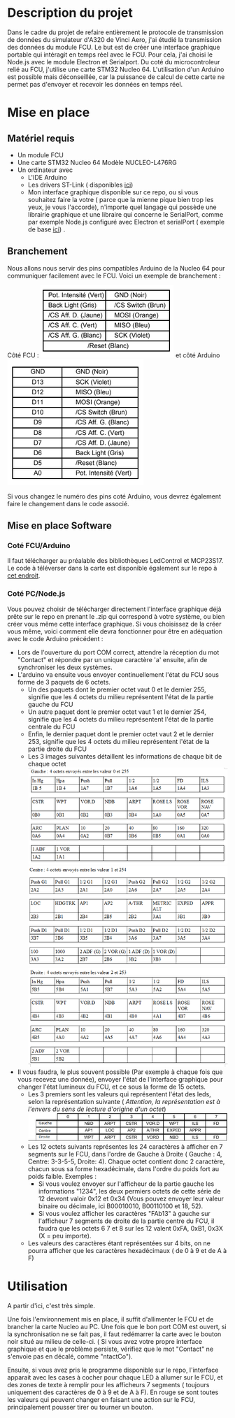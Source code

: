 # Description du projet

Dans le cadre du projet de refaire entièrement le protocole de transmission de données du simulateur d'A320 de Vinci Aero, j'ai étudié la transmission des données du module FCU. Le but est de créer une interface graphique portable qui intéragit en temps réel avec le FCU. Pour cela, j'ai choisi le Node.js avec le module Electron et Serialport. Du coté du microcontroleur relié au FCU, j'utilise une carte STM32 Nucleo 64. L'utilisation d'un Arduino est possible mais déconseillée, car la puissance de calcul de cette carte ne permet pas d'envoyer et recevoir les données en temps réel.

# Mise en place

## Matériel requis

* Un module FCU
* Une carte STM32 Nucleo 64 Modèle NUCLEO-L476RG
* Un ordinateur avec
	* L'IDE Arduino
	* Les drivers ST-Link ( disponibles [ici](http://www.st.com/en/development-tools/stsw-link008.html)) 
	* Mon interface graphique disponible sur ce repo, ou si vous souhaitez faire la votre ( parce que la mienne pique bien trop les yeux, je vous l'accorde), n'importe quel langage qui possède une librairie graphique et une libraire qui concerne le SerialPort, comme par exemple Node.js configuré avec Electron et serialPort ( exemple de base [ici](https://github.com/johnny-five-io/electron-serialport)) . 

## Branchement 

Nous allons nous servir des pins compatibles Arduino de la Nucleo 64 pour communiquer facilement avec le FCU. Voici un exemple de branchement : 

Côté FCU : ![Branchement FCU](Branchement_FCU.PNG) et côté Arduino ![Branchement Arduino](Branchement_Arduino.PNG)

Si vous changez le numéro des pins coté Arduino, vous devrez également faire le changement dans le code associé.

## Mise en place Software

### Coté FCU/Arduino

Il faut télécharger au préalable des bibliothèques LedControl et MCP23S17.
Le code à téléverser dans la carte est disponible également sur le repo à [cet endroit](???).

### Coté PC/Node.js

Vous pouvez choisir de télécharger directement l'interface graphique déjà prête sur le repo en prenant le .zip qui correspond à votre système, ou bien créer vous même cette interface graphique.
Si vous choisissez de la créer vous même, voici comment elle devra fonctionner pour être en adéquation avec le code Arduino précédent :

* Lors de l'ouverture du port COM correct, attendre la réception du mot "Contact" et répondre par un unique caractère 'a' ensuite, afin de synchroniser les deux systèmes.
* L'arduino va ensuite vous envoyer continuellement l'état du FCU sous forme de 3 paquets de 6 octets.
	* Un des paquets dont le premier octet vaut 0 et le dernier 255, signifie que les 4 octets du milieu représentent l'état de la partie gauche du FCU
	* Un autre paquet dont le premier octet vaut 1 et le dernier 254, signifie que les 4 octets du milieu représentent l'état de la partie centrale du FCU
	* Enfin, le dernier paquet dont le premier octet vaut 2 et le dernier 253, signifie que les 4 octets du milieu représentent l'état de la partie droite du FCU
	* Les 3 images suivantes détaillent les informations de chaque bit de chaque octet
	 ![FCU gauche](FCU_gauche.PNG)
	 ![FCU centre](FCU_centre.PNG)
	 ![FCU droite](FCU_droite.PNG)
* Il vous faudra, le plus souvent possible (Par exemple à chaque fois que vous recevez une donnée), envoyer l'état de l'interface graphique pour changer l'état lumineux du FCU, et ce sous la forme de 15 octets.
	* Les 3 premiers sont les valeurs qui représentent l'état des leds, selon la représentation suivante ( _Attention, la représentation est à l'envers du sens de lecture d'origine d'un octet_)
	 ![FCU Leds](FCU_Leds.png)
	* Les 12 octets suivants représentes les 24 caractères à afficher en 7 segments sur le FCU, dans l'ordre de Gauche à Droite ( Gauche : 4, Centre: 3-3-5-5, Droite: 4). Chaque octet contient donc 2 caractère, chacun sous sa forme hexadécimale, dans l'ordre du poids fort au poids faible. Exemples :
		* Si vous voulez envoyer sur l'afficheur de la partie gauche les informations "1234", les deux permiers octets de cette série de 12 devront valoir 0x12 et 0x34 (Vous pouvez envoyer leur valeur binaire ou décimale, ici B00010010, B00110100 et 18, 52).
		* Si vous voulez afficher les caractères "FAb13" à gauche sur l'afficheur 7 segments de droite de la partie centre du FCU, il faudra que les octets 6 7 et 8 sur les 12 valent 0xFA, 0xB1, 0x3X (X = peu importe).
	* Les valeurs des caractères étant représentées sur 4 bits, on ne pourra afficher que les caractères hexadécimaux ( de 0 à 9 et de A à F)

# Utilisation

A partir d'ici, c'est très simple.

Une fois l'environnement mis en place, il suffit d'allimenter le FCU et de brancher la carte Nucleo au PC. Une fois que le bon port COM est ouvert, si la synchronisation ne se fait pas, il faut redémarrer la carte avec le bouton noir situé au milieu de celle-ci. ( Si vous avez votre propre interface graphique et que le problème persiste, vérifiez que le mot "Contact" ne s'envoie pas en décalé, comme "ntactCo").

Ensuite, si vous avez pris le programme disponible sur le repo, l'interface apparait avec les cases à cocher pour chaque LED à allumer sur le FCU, et des zones de texte à remplir pour les afficheurs 7 segments ( toujours uniquement des caractères de 0 à 9 et de A à F). En rouge se sont toutes les valeurs qui peuvent changer en faisant une action sur le FCU, principalement pousser tirer ou tourner un bouton.